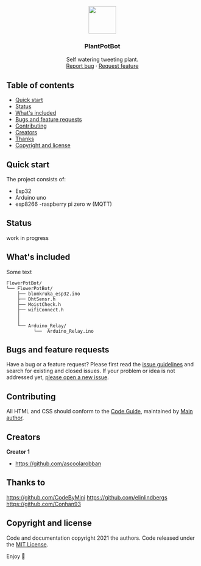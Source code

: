 <p align="center">
  <a href="https://example.com/">
    <img src="https://i.pinimg.com/originals/7c/15/82/7c1582391275341006bc9f00bb44efb5.png" width=72 height=72>
  </a>

  <h3 align="center">PlantPotBot</h3>

  <p align="center">
    Self watering tweeting plant.
    <br>
    <a href="https://reponame/issues/new?template=bug.md">Report bug</a>
    ·
    <a href="https://reponame/issues/new?template=feature.md&labels=feature">Request feature</a>
  </p>
</p>


## Table of contents

- [Quick start](#quick-start)
- [Status](#status)
- [What's included](#whats-included)
- [Bugs and feature requests](#bugs-and-feature-requests)
- [Contributing](#contributing)
- [Creators](#creators)
- [Thanks](#thanks)
- [Copyright and license](#copyright-and-license)


## Quick start

The project consists of:

- Esp32
- Arduino uno
- esp8266
-raspberry pi zero w (MQTT)

## Status

work in progress

## What's included

Some text

```text
FlowerPotBot/
└── FlowerPotBot/
    ├── blomkruka_esp32.ino
    ├── DhtSensr.h
    ├── MoistCheck.h       
    ├── wifiConnect.h           
    │    
    │   
    └── Arduino_Relay/
          └──  Arduino_Relay.ino
```

## Bugs and feature requests

Have a bug or a feature request? Please first read the [issue guidelines](https://flowerpotbot/blob/master/CONTRIBUTING.md) and search for existing and closed issues. If your problem or idea is not addressed yet, [please open a new issue](https://reponame/issues/new).

## Contributing

All HTML and CSS should conform to the [Code Guide](https://github.com/mdo/code-guide), maintained by [Main author](https://github.com/ascoolarobban).



## Creators
 
**Creator 1**

- <https://github.com/ascoolarobban>

## Thanks to
https://github.com/CodeByMini
https://github.com/elinlindbergs
https://github.com/Conhan93


## Copyright and license

Code and documentation copyright 2021 the authors. Code released under the [MIT License](https://github.com/ascoolarobban/Blomkruka_Esp32/blob/main/LICENSE.md).

Enjoy :metal:
